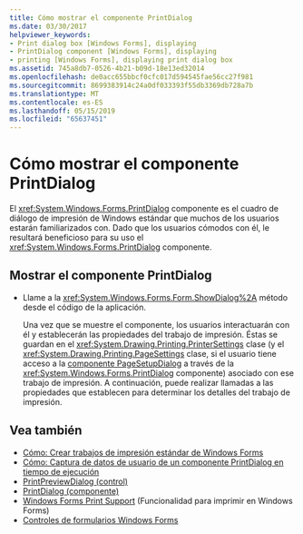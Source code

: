 ```yaml
---
title: Cómo mostrar el componente PrintDialog
ms.date: 03/30/2017
helpviewer_keywords:
- Print dialog box [Windows Forms], displaying
- PrintDialog component [Windows Forms], displaying
- printing [Windows Forms], displaying print dialog box
ms.assetid: 745a8db7-0526-4b21-b09d-18e13ed32014
ms.openlocfilehash: de0acc655bbcf0cfc017d594545fae56cc27f981
ms.sourcegitcommit: 8699383914c24a0df033393f55db3369db728a7b
ms.translationtype: MT
ms.contentlocale: es-ES
ms.lasthandoff: 05/15/2019
ms.locfileid: "65637451"
---
```

# <a name="how-to-display-the-printdialog-component"></a>Cómo mostrar el componente PrintDialog

El <xref:System.Windows.Forms.PrintDialog> componente es el cuadro de diálogo de impresión de Windows estándar que muchos de los usuarios estarán familiarizados con. Dado que los usuarios cómodos con él, le resultará beneficioso para su uso el <xref:System.Windows.Forms.PrintDialog> componente.

## <a name="to-display-the-printdialog-component"></a>Mostrar el componente PrintDialog

- Llame a la <xref:System.Windows.Forms.Form.ShowDialog%2A> método desde el código de la aplicación.

     Una vez que se muestre el componente, los usuarios interactuarán con él y establecerán las propiedades del trabajo de impresión. Éstas se guardan en el <xref:System.Drawing.Printing.PrinterSettings> clase (y el <xref:System.Drawing.Printing.PageSettings> clase, si el usuario tiene acceso a la [componente PageSetupDialog](pagesetupdialog-component-windows-forms.md) a través de la <xref:System.Windows.Forms.PrintDialog> componente) asociado con ese trabajo de impresión. A continuación, puede realizar llamadas a las propiedades que establecen para determinar los detalles del trabajo de impresión.

## <a name="see-also"></a>Vea también

- [Cómo: Crear trabajos de impresión estándar de Windows Forms](../advanced/how-to-create-standard-windows-forms-print-jobs.md)
- [Cómo: Captura de datos de usuario de un componente PrintDialog en tiempo de ejecución](../advanced/how-to-capture-user-input-from-a-printdialog-at-run-time.md)
- [PrintPreviewDialog (control)](printpreviewdialog-control-windows-forms.md)
- [PrintDialog (componente)](printdialog-component-windows-forms.md)
- [Windows Forms Print Support](../advanced/windows-forms-print-support.md) (Funcionalidad para imprimir en Windows Forms)
- [Controles de formularios Windows Forms](index.md)
